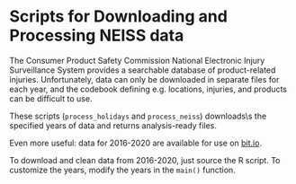 # Scripts for Downloading and Processing NEISS data

The Consumer Product Safety Commission National Electronic Injury
Surveillance System provides a searchable database of product-related
injuries. Unfortunately, data can only be downloaded in separate files
for each year, and the codebook defining e.g. locations, injuries, and
products can be difficult to use.

These scripts (`process_holidays` and `process_neiss`) downloads\s the specified years of data and returns analysis-ready files.

Even more useful: data for 2016-2020 are available for use on
[bit.io](https://bit.io/bitdotio/neiss/).


To download and clean data from 2016-2020, just source the R
script. To customize the years, modify the years in the `main()`
function.
